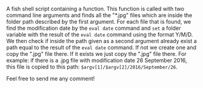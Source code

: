 A fish shell script containing a function. This function is called with two command line arguments and finds all 
the "*.jpg" files which are inside the folder path described by the first argument. For each file that is found, 
we find the modification date by the `eval date` command and `set` a folder variable with the result of the
`eval date` command using the format Y/M/D. We then check if inside the path given as a second argument already exist
a path equal to the result of the `eval date` command. If not we create one and copy the ".jpg" file there. If it 
exists we just copy the ".jpg" file there. For example: if there is a .jpg file with modification date 26 September 2016,
this file is copied to this path: `$argv[1]/$argv[2]/2016/September/26`. 

Feel free to send me any comment!
